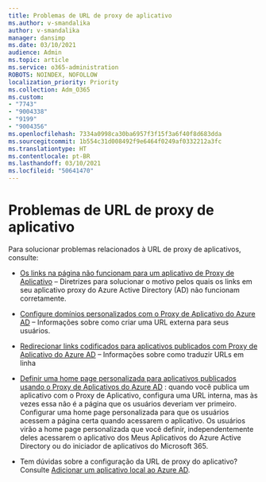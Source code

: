 ```yaml
---
title: Problemas de URL de proxy de aplicativo
ms.author: v-smandalika
author: v-smandalika
manager: dansimp
ms.date: 03/10/2021
audience: Admin
ms.topic: article
ms.service: o365-administration
ROBOTS: NOINDEX, NOFOLLOW
localization_priority: Priority
ms.collection: Adm_O365
ms.custom:
- "7743"
- "9004338"
- "9199"
- "9004356"
ms.openlocfilehash: 7334a0998ca30ba6957f3f15f3a6f40f8d683dda
ms.sourcegitcommit: 1b554c31d008492f9e6464f0249af0332212a3fc
ms.translationtype: HT
ms.contentlocale: pt-BR
ms.lasthandoff: 03/10/2021
ms.locfileid: "50641470"
---
```

# <a name="application-proxy-url-issues"></a>Problemas de URL de proxy de aplicativo

Para solucionar problemas relacionados à URL de proxy de aplicativos, consulte:

- [Os links na página não funcionam para um aplicativo de Proxy de Aplicativo](https://docs.microsoft.com/azure/active-directory/manage-apps/application-proxy-page-links-broken-problem)  – Diretrizes para solucionar o motivo pelos quais os links em seu aplicativo proxy do Azure Active Directory (AD) não funcionam corretamente.

- [Configure domínios personalizados com o Proxy de Aplicativo do Azure AD](https://docs.microsoft.com/azure/active-directory/manage-apps/application-proxy-configure-custom-domain)  – Informações sobre como criar uma URL externa para seus usuários.

- [Redirecionar links codificados para aplicativos publicados com Proxy de Aplicativo do Azure AD](https://docs.microsoft.com/azure/active-directory/manage-apps/application-proxy-configure-hard-coded-link-translation)  – Informações sobre como traduzir URLs em linha

- [Definir uma home page personalizada para aplicativos publicados usando o Proxy de Aplicativos do Azure AD](https://docs.microsoft.com/azure/active-directory/manage-apps/application-proxy-configure-custom-home-page#change-the-home-page-in-the-azure-portal) : quando você publica um aplicativo com o Proxy de Aplicativo, configura uma URL interna, mas às vezes essa não é a página que os usuários deveriam ver primeiro. Configurar uma home page personalizada para que os usuários acessem a página certa quando acessarem o aplicativo. Os usuários virão a home page personalizada que você definir, independentemente deles acessarem o aplicativo dos Meus Aplicativos do Azure Active Directory ou do iniciador de aplicativos do Microsoft 365.

- Tem dúvidas sobre a configuração da URL de proxy do aplicativo? Consulte [Adicionar um aplicativo local ao Azure AD](https://docs.microsoft.com/azure/active-directory/manage-apps/application-proxy-add-on-premises-application#add-an-on-premises-app-to-azure-ad).
 

